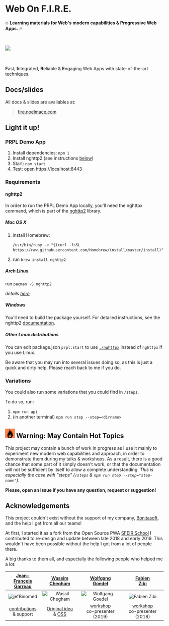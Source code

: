 # Web On F.I.R.E.

:fire: **Learning materials for Web's modern capabilities & Progressive Web Apps.** :fire:

<br>

![](https://media.giphy.com/media/SpZEbPjQTTKZa/giphy.gif)

<br>

**F**ast, **I**ntegrated, **R**eliable & **E**ngaging Web Apps with state-of-the-art techniques.

## Docs/slides

All docs & slides are availables at:

> [fire.noelmace.com](https://fire.noelmace.com)

## Light it up!

### PRPL Demo App

1. Install dependencies: `npm i`
1. Install nghttp2 (see instructions [below](#nghttp2))
1. Start: `npm start`
1. Test: open https://localhost:8443

### Requirements

#### nghttp2

In order to run the PRPL Demo App locally, you'll need the nghttpx command, which is part of the [nghttp2](https://nghttp2.org) library.

##### Mac OS X

1. install Homebrew:
   ```
   /usr/bin/ruby -e "$(curl -fsSL https://raw.githubusercontent.com/Homebrew/install/master/install)"
   ```
1. run `brew install nghttp2`

##### Arch Linux

run `pacman -S nghttp2`

_details [here](https://www.archlinux.org/packages/extra/x86_64/nghttp2/)_

##### Windows

You'll need to build the package yourself. For detailed instructions, see the nghttp2 [documentation](https://nghttp2.org/documentation/package_README.html#notes-for-building-on-windows-msvc).

##### Other Linux distributions

You can edit package.json `prpl:start` to use [`./nghttpx`](./server/http2-proxy/nghttpx) instead of `nghttpx` if you use Linux.

Be aware that you may run into several issues doing so, as this is just a quick and dirty help. Please reach back to me if you do.

### Variations

You could also run some variations that you could find in `/steps`.

To do so, run:

1. `npm run api`
1. (in another terminal) `npm run step --step=<dirname>`

## <img src="./docs/assets/images/fire/fire-warning.png" width="30"> Warning: May Contain Hot Topics

This project may contain a bunch of work in progress as I use it mainly to experiment new modern web capabilities and approach, in order to demonstrate them during my talks & workshops. As a result, there is a good chance that some part of it simply doesn't work, or that the documentation will not be sufficient by itself to allow a complete understanding. _This is especially the case with "steps" (`/steps` & `npm run step --step="step-name"`)._

**Please, open an issue if you have any question, request or suggestion!**

## Acknowledgements

This project couldn't exist without the support of my company, [Bonitasoft](https://www.bonitasoft.com), and the help I get from all our teams!

At first, I started it as a fork from the Open Source PWA [SFEIR School](https://github.com/sfeir-open-source/sfeir-school-pwa) I contributed to re-design and update between late 2018 and early 2019. This wouldn't have been possible without the help I got from a lot of people there.

A big thanks to them all, and especially the following people who helped me a lot:

| <a href="https://github.com/jefBinomed" target="_blank">Jean-François<br>Garreau</a> |                     <a href="https://github.com/manekinekko" target="_blank">Wassim<br>Chegham</a>                      |        <a href="https://github.com/wolfgangGoedel" target="_blank">Wolfgang<br>Goedel</a>        |             <a href="https://github.com/dahfazz" target="_blank">Fabien<br>Zibi</a>              |
| :----------------------------------------------------------------------------------: | :---------------------------------------------------------------------------------------------------------------------: | :----------------------------------------------------------------------------------------------: | :----------------------------------------------------------------------------------------------: |
|         ![jefBinomed](https://avatars0.githubusercontent.com/u/681267?s=100)         |                        ![Wassil Chegham](https://avatars1.githubusercontent.com/u/1699357?s=100)                        |          ![Wolfgang Goedel](https://avatars3.githubusercontent.com/u/3933928?s=100&v=4)          |              ![Fabien Zibi](https://avatars0.githubusercontent.com/u/1621916?s=100)              |
| [contributions](https://github.com/Sfeir/pwa-200/graphs/contributors)<br> & support  | [Original idea](https://github.com/Sfeir/pwa-200/graphs/contributors)<br> & [OSS](https://github.com/sfeir-open-source) | [workshop](https://twitter.com/bestofwebconf/status/1004696329208172544)<br> co-presenter (2019) | [workshop](https://twitter.com/bestofwebconf/status/1004696329208172544)<br> co-presenter (2018) |
